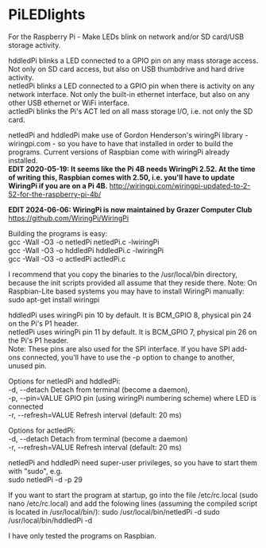 # PiLEDlights
For the Raspberry Pi - Make LEDs blink on network and/or SD card/USB storage activity.

hddledPi blinks a LED connected to a GPIO pin on any mass storage access. Not only on SD card access, but also on USB thumbdrive and hard drive activity.  
netledPi blinks a LED connected to a GPIO pin when there is activity on any network interface. Not only the built-in ethernet interface, but also on any other USB ethernet or WiFi interface.  
actledPi blinks the Pi's ACT led on all mass storage I/O, i.e. not only the SD card.

netledPi and hddledPi make use of Gordon Henderson's wiringPi library - wiringpi.com - so you have to have that installed in order to build the programs. Current versions of Raspbian come with wiringPi already installed.  
**EDIT 2020-05-19: It seems like the Pi 4B needs WiringPi 2.52. At the time of writing this, Raspbian comes with 2.50, i.e. you'll have to update WiringPi if you are on a Pi 4B.** http://wiringpi.com/wiringpi-updated-to-2-52-for-the-raspberry-pi-4b/

**EDIT 2024-06-06: WiringPi is now maintained by Grazer Computer Club**
https://github.com/WiringPi/WiringPi

Building the programs is easy:  
gcc -Wall -O3 -o netledPi netledPi.c -lwiringPi  
gcc -Wall -O3 -o hddledPi hddledPi.c -lwiringPi  
gcc -Wall -O3 -o actledPi actledPi.c

I recommend that you copy the binaries to the /usr/local/bin directory, because the init scripts provided all assume that they reside there. Note: On Raspbian-Lite based systems you may have to install WiringPi manually:
sudo apt-get install wiringpi

hddledPi uses wiringPi pin 10 by default. It is BCM_GPIO 8, physical pin 24 on the Pi's P1 header.  
netledPi uses wiringPi pin 11 by default. It is BCM_GPIO 7, physical pin 26 on the Pi's P1 header.  
Note: These pins are also used for the SPI interface. If you have SPI add-ons connected, you'll have to use the -p option to change to another, unused pin.

Options for netledPi and hddledPi:  
 -d, --detach               Detach from terminal (become a daemon),  
 -p, --pin=VALUE            GPIO pin (using wiringPi numbering scheme) where LED is connected  
 -r, --refresh=VALUE        Refresh interval (default: 20 ms)  
 
 Options for actledPi:  
 -d, --detach               Detach from terminal (become a daemon)  
 -r, --refresh=VALUE        Refresh interval (default: 20 ms)  
 
 netledPi and hddledPi need super-user privileges, so you have to start them with "sudo", e.g.  
 sudo netledPi -d -p 29
 
 If you want to start the program at startup, go into the file /etc/rc.local (sudo nano /etc/rc.local) and add the folowing lines (assuming the compiled script is located in /usr/local/bin/):
 sudo /usr/local/bin/netledPi -d
 sudo /usr/local/bin/hddledPi -d

 
 I have only tested the programs on Raspbian.
